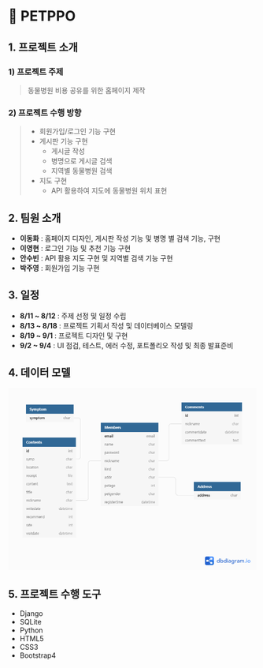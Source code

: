 # :dog: PETPPO

## 	1. 프로젝트 소개

### 1) 프로젝트 주제

> 동물병원 비용 공유를 위한 홈페이지 제작

### 2) 프로젝트 수행 방향

> - 회원가입/로그인 기능 구현
> - 게시판 기능 구현
>   - 게시글 작성
>   - 병명으로 게시글 검색
>   - 지역별 동물병원 검색
> - 지도 구현
>   - API 활용하여 지도에 동물병원 위치 표현

## 	2. 팀원 소개

- **이동화** : 홈페이지 디자인, 게시판 작성 기능 및 병명 별 검색 기능,  구현
- **이영현** : 로그인 기능 및 추천 기능 구현
- **안수빈** : API 활용 지도 구현 및 지역별 검색 기능 구현
- **박주영** : 회원가입 기능 구현 

## 	3. 일정

- **8/11 ~ 8/12** : 주제 선정 및 일정 수립
- **8/13 ~ 8/18** : 프로젝트 기획서 작성 및 데이터베이스 모델링 
- **8/19 ~ 9/1** : 프로젝트 디자인 및 구현 
- **9/2 ~ 9/4** : UI 점검, 테스트, 에러 수정, 포트폴리오 작성 및 최종 발표준비 

## 	4. 데이터 모델

![데이터모델링](/dbmodel.png)

## 5. 프로젝트 수행 도구

- Django
- SQLite
- Python
- HTML5
- CSS3
- Bootstrap4
